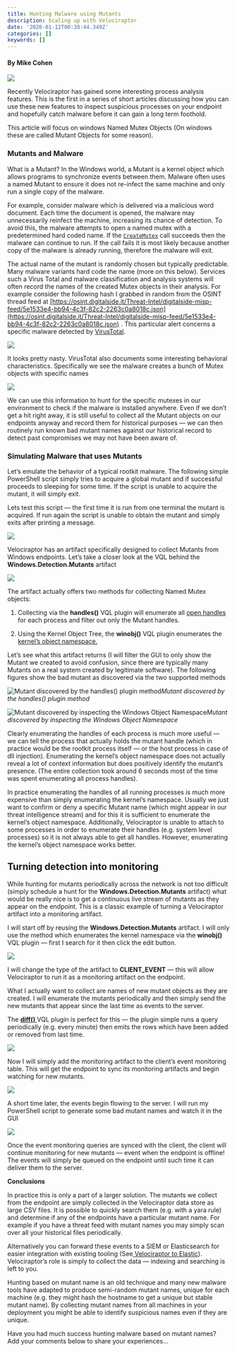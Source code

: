 ```yaml
---
title: Hunting Malware using Mutants
description: Scaling up with Velociraptor
date: '2020-01-12T00:38:44.349Z'
categories: []
keywords: []
---
```


#### By Mike Cohen

![](../../img/0_VnKhzd08IqjE54X.jpg)

Recently Velociraptor has gained some interesting process analysis features. This is the first in a series of short articles discussing how you can use these new features to inspect suspicious processes on your endpoint and hopefully catch malware before it can gain a long term foothold.

This article will focus on windows Named Mutex Objects (On windows these are called Mutant Objects for some reason).

### Mutants and Malware

What is a Mutant? In the Windows world, a Mutant is a kernel object
which allows programs to synchronize events between them. Malware
often uses a named Mutant to ensure it does not re-infect the same
machine and only run a single copy of the malware.

For example, consider malware which is delivered via a malicious word
document. Each time the document is opened, the malware may
unnecessarily reinfect the machine, increasing its chance of
detection. To avoid this, the malware attempts to open a named mutex
with a predetermined hard coded name. If the
[`CreateMutex`](https://docs.microsoft.com/en-us/windows/win32/api/synchapi/nf-synchapi-createmutexa)
call succeeds then the malware can continue to run. If the call fails
it is most likely because another copy of the malware is already
running, therefore the malware will exit.

The actual name of the mutant is randomly chosen but typically predictable. Many malware variants hard code the name (more on this below). Services such a Virus Total and malware classification and analysis systems will often record the names of the created Mutex objects in their analysis. For example consider the following hash I grabbed in random from the OSINT thread feed at [https://osint.digitalside.it/Threat-Intel/digitalside-misp-feed/5e1533e4-bb94-4c3f-82c2-2263c0a8018c.json](https://osint.digitalside.it/Threat-Intel/digitalside-misp-feed/5e1533e4-bb94-4c3f-82c2-2263c0a8018c.json) . This particular alert concerns a specific malware detected by [VirusTotal](https://www.virustotal.com/gui/file/6b78ad1d871efaf95ef0f48ac62bc00b948ea80f96ee21b4d29dbd76a0a10ee0/detection).

![](../../img/1xcKqFOcYn6PWqa-3WSc5hw.png)

It looks pretty nasty. VirusTotal also documents some interesting behavioral characteristics. Specifically we see the malware creates a bunch of Mutex objects with specific names

![](../../img/1qS7_iGW3UwaFxVKPAEgu8A.png)

We can use this information to hunt for the specific mutexes in our environment to check if the malware is installed anywhere. Even if we don’t get a hit right away, it is still useful to collect all the Mutant objects on our endpoints anyway and record them for historical purposes — we can then routinely run known bad mutant names against our historical record to detect past compromises we may not have been aware of.

### Simulating Malware that uses Mutants

Let’s emulate the behavior of a typical rootkit malware. The following simple PowerShell script simply tries to acquire a global mutant and if successful proceeds to sleeping for some time. If the script is unable to acquire the mutant, it will simply exit.

<script src="https://gist.github.com/scudette/1136b419fc15b08b971b5f94458e20f6.js"></script>

Lets test this script — the first time it is run from one terminal the mutant is acquired. If run again the script is unable to obtain the mutant and simply exits after printing a message.

![](../../img/1QjSyPyxu3v6dOwZ460howg.png)

Velociraptor has an artifact specifically designed to collect Mutants from Windows endpoints. Let’s take a closer look at the VQL behind the **Windows.Detection.Mutants** artifact

![](../../img/15-jpdsPauFv5wVBdMMiJRg.png)

The artifact actually offers two methods for collecting Named Mutex objects:

1. Collecting via the **handles()** VQL plugin will enumerate all [open handles](https://docs.microsoft.com/en-us/windows/win32/sysinfo/kernel-objects) for each process and filter out only the Mutant handles.

1. Using the Kernel Object Tree, the **winobj()** VQL plugin enumerates the [kernel’s object namespace.](https://docs.microsoft.com/en-us/windows/win32/sync/object-namespaces)

Let’s see what this artifact returns (I will filter the GUI to only show the Mutant we created to avoid confusion, since there are typically many Mutants on a real system created by legitimate software). The following figures show the bad mutant as discovered via the two supported methods

![Mutant discovered by the handles() plugin method](../../img/1v6c84PV3lD_77ICQDfuBgA.png)*Mutant discovered by the handles() plugin method*

![Mutant discovered by inspecting the Windows Object Namespace](../../img/1sU6LWAc-Qv4yC7knzPcXnw.png)*Mutant discovered by inspecting the Windows Object Namespace*

Clearly enumerating the handles of each process is much more useful — we can tell the process that actually holds the mutant handle (which in practice would be the rootkit process itself — or the host process in case of dll injection). Enumerating the kernel’s object namespace does not actually reveal a lot of context information but does positively identify the mutant’s presence. (The entire collection took around 6 seconds most of the time was spent enumerating all process handles).

In practice enumerating the handles of all running processes is much more expensive than simply enumerating the kernel’s namespace. Usually we just want to confirm or deny a specific Mutant name (which might appear in our threat intelligence stream) and for this it is sufficient to enumerate the kernel’s object namespace. Additionally, Velociraptor is unable to attach to some processes in order to enumerate their handles (e.g. system level processes) so it is not always able to get all handles. However, enumerating the kernel’s object namespace works better.

## **Turning detection into monitoring**

While hunting for mutants periodically across the network is not too difficult (simply schedule a hunt for the **Windows.Detection.Mutants** artifact) what would be really nice is to get a continuous live stream of mutants as they appear on the endpoint. This is a classic example of turning a Velociraptor artifact into a monitoring artifact.

I will start off by reusing the **Windows.Detection.Mutants** artifact. I will only use the method which enumerates the kernel namespace via the **winobj()** VQL plugin — first I search for it then click the edit button.

![](../../img/12CL6_OlHYcn6SBuuD1JwIQ.png)

I will change the type of the artifact to **CLIENT_EVENT** — this will allow Velociraptor to run it as a monitoring artifact on the endpoint.

What I actually want to collect are names of new mutant objects as they are created. I will enumerate the mutants periodically and then simply send the new mutants that appear since the last time as events to the server.

The [**diff()** ](https://www.velocidex.com/docs/vql_reference/event/)VQL plugin is perfect for this — the plugin simple runs a query periodically (e.g. every minute) then emits the rows which have been added or removed from last time.

![](../../img/11LTau_Ip_MRc6-ppQbXm9Q.png)

Now I will simply add the monitoring artifact to the client’s event monitoring table. This will get the endpoint to sync its monitoring artifacts and begin watching for new mutants.

![](../../img/1brhdj2MIDJyb6FV4TgT9uw.png)

A short time later, the events begin flowing to the server. I will run my PowerShell script to generate some bad mutant names and watch it in the GUI

![](../../img/1qu-OoE-SWwrQhMptI-rGmQ.png)

Once the event monitoring queries are synced with the client, the client will continue monitoring for new mutants — event when the endpoint is offline! The events will simply be queued on the endpoint until such time it can deliver them to the server.

**Conclusions**

In practice this is only a part of a larger solution. The mutants we collect from the endpoint are simply collected in the Velociraptor data store as large CSV files. It is possible to quickly search them (e.g. with a yara rule) and determine if any of the endpoints have a particular mutant name. For example if you have a threat feed with mutant names you may simply scan over all your historical files periodically.

Alternatively you can forward these events to a SIEM or Elasticsearch for easier integration with existing tooling (See[ Velociraptor to Elastic](https://medium.com/velociraptor-ir/velociraptor-to-elasticsearch-3a9fc02c6568?source=friends_link&sk=033f359180bf97b2b1f48a021ad3f0c5)). Velociraptor’s role is simply to collect the data — indexing and searching is left to you.

Hunting based on mutant name is an old technique and many new malware tools have adapted to produce semi-random mutant names, unique for each machine (e.g. they might hash the hostname to get a unique but stable mutant name). By collecting mutant names from all machines in your deployment you might be able to identify suspicious names even if they are unique.

Have you had much success hunting malware based on mutant names? Add your comments below to share your experiences…

